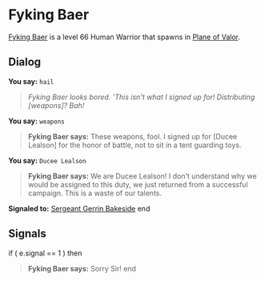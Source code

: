 # Fyking Baer



[Fyking Baer](/npc/208069) is a level 66 Human Warrior that spawns in [Plane of Valor](/zone/208).



## Dialog


**You say:** `hail`



>*Fyking Baer looks bored. 'This isn't what I signed up for! Distributing [weapons]? Bah!*




**You say:** `weapons`



>**Fyking Baer says:** These weapons, fool.  I signed up for [Ducee Lealson] for the honor of battle, not to sit in a tent guarding toys.




**You say:** `Ducee Lealson`



>**Fyking Baer says:** We are Ducee Lealson! I don't understand why we would be assigned to this duty, we just returned from a successful campaign.  This is a waste of our talents.


**Signaled to:**  [Sergeant Gerrin Bakeside](/npc/208014)
end



## Signals


if ( e.signal == 1 ) then


>**Fyking Baer says:** Sorry Sir!
end
